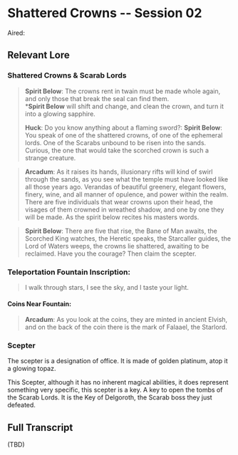# Shattered Crowns -- Session 02

Aired: 

## Relevant Lore

### Shattered Crowns & Scarab Lords

> **Spirit Below**: The crowns rent in twain must be made whole again, and only those that break the seal can find them.<br>
***Spirit Below** will shift and change, and clean the crown, and turn it into a glowing sapphire.
>
> **Huck**: Do you know anything about a flaming sword?:
> **Spirit Below**: You speak of one of the shattered crowns, of one of the ephemeral lords. One of the Scarabs unbound to be risen into the sands.<br>
Curious, the one that would take the scorched crown is such a strange creature.

> **Arcadum**: As it raises its hands, illusionary rifts will kind of swirl through the sands, as you see what the temple must have looked like all those years ago. Verandas of beautiful greenery, elegant flowers, finery, wine, and all manner of opulence, and power within the realm. There are five individuals that wear crowns upon their head, the visages of them crowned in wreathed shadow, and one by one they will be made. As the spirit below recites his masters words.

> **Spirit Below**: There are five that rise, the Bane of Man awaits, the Scorched King watches, the Heretic speaks, the Starcaller guides, the Lord of Waters weeps, the crowns lie shattered, awaiting to be reclaimed. Have you the courage? Then claim the scepter.


### Teleportation Fountain Inscription:

> I walk through stars, I see the sky, and I taste your light.

#### Coins Near Fountain:

> **Arcadum**: As you look at the coins, they are minted in ancient Elvish, and on the back of the coin there is the mark of Falaael, the Starlord.

### Scepter

The scepter is a designation of office. It is made of golden platinum, atop it a glowing topaz. 

This Scepter, although it has no inherent magical abilities, it does represent something very specific, this scepter is a key. A key to open the tombs of the Scarab Lords. It is the Key of Delgoroth, the Scarab boss they just defeated.


## Full Transcript

(TBD)
